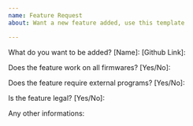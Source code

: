 ```yaml
---
name: Feature Request
about: Want a new feature added, use this template

---
```


What do you want to be added?
[Name]:
[Github Link]:

Does the feature work on all firmwares?
[Yes/No]:

Does the feature require external programs?
[Yes/No]:

Is the feature legal?
[Yes/No]:

Any other informations:
